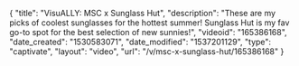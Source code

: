 {
    "title": "VisuALLY: MSC x Sunglass Hut",
    "description": "These are my picks of coolest sunglasses for the hottest summer! Sunglass Hut is my fav go-to spot for the best selection of new sunnies!",
    "videoid": "165386168",
    "date_created": "1530583071",
    "date_modified": "1537201129",
    "type": "captivate",
    "layout": "video",
    "url": "\/v\/msc-x-sunglass-hut\/165386168"
}